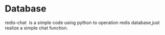 # Database
 redis-chat  is a simple code using python to operation redis database,just realize a simple chat function.
